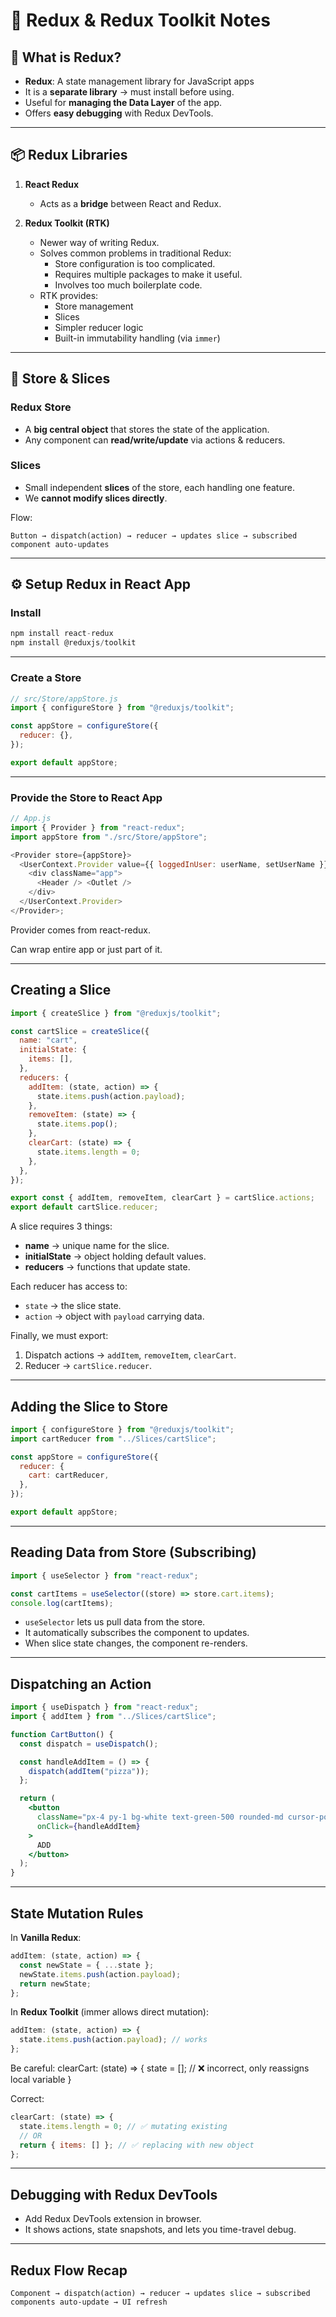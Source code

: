 # 🔄 Redux & Redux Toolkit Notes

## 📌 What is Redux?

- **Redux**: A state management library for JavaScript apps
- It is a **separate library** → must install before using.
- Useful for **managing the Data Layer** of the app.
- Offers **easy debugging** with Redux DevTools.

---

## 📦 Redux Libraries

1. **React Redux**

   - Acts as a **bridge** between React and Redux.

2. **Redux Toolkit (RTK)**
   - Newer way of writing Redux.
   - Solves common problems in traditional Redux:
     - Store configuration is too complicated.
     - Requires multiple packages to make it useful.
     - Involves too much boilerplate code.
   - RTK provides:
     - Store management
     - Slices
     - Simpler reducer logic
     - Built-in immutability handling (via `immer`)

---

## 🏪 Store & Slices

### Redux Store

- A **big central object** that stores the state of the application.
- Any component can **read/write/update** via actions & reducers.

### Slices

- Small independent **slices** of the store, each handling one feature.
- We **cannot modify slices directly**.

Flow:

```
Button → dispatch(action) → reducer → updates slice → subscribed component auto-updates
```

---

## ⚙️ Setup Redux in React App

### Install

```js
npm install react-redux
npm install @reduxjs/toolkit
```

---

### Create a Store

```js
// src/Store/appStore.js
import { configureStore } from "@reduxjs/toolkit";

const appStore = configureStore({
  reducer: {},
});

export default appStore;
```

---

### Provide the Store to React App

```js
// App.js
import { Provider } from "react-redux";
import appStore from "./src/Store/appStore";

<Provider store={appStore}>
  <UserContext.Provider value={{ loggedInUser: userName, setUserName }}>
    <div className="app">
      <Header /> <Outlet />
    </div>
  </UserContext.Provider>
</Provider>;
```

Provider comes from react-redux.

Can wrap entire app or just part of it.

---

## Creating a Slice

```jsx
import { createSlice } from "@reduxjs/toolkit";

const cartSlice = createSlice({
  name: "cart",
  initialState: {
    items: [],
  },
  reducers: {
    addItem: (state, action) => {
      state.items.push(action.payload);
    },
    removeItem: (state) => {
      state.items.pop();
    },
    clearCart: (state) => {
      state.items.length = 0;
    },
  },
});

export const { addItem, removeItem, clearCart } = cartSlice.actions;
export default cartSlice.reducer;
```

A slice requires 3 things:

- **name** → unique name for the slice.
- **initialState** → object holding default values.
- **reducers** → functions that update state.

Each reducer has access to:

- `state` → the slice state.
- `action` → object with `payload` carrying data.

Finally, we must export:

1. Dispatch actions → `addItem`, `removeItem`, `clearCart`.
2. Reducer → `cartSlice.reducer`.

---

## Adding the Slice to Store

```jsx
import { configureStore } from "@reduxjs/toolkit";
import cartReducer from "../Slices/cartSlice";

const appStore = configureStore({
  reducer: {
    cart: cartReducer,
  },
});

export default appStore;
```

---

## Reading Data from Store (Subscribing)

```jsx
import { useSelector } from "react-redux";

const cartItems = useSelector((store) => store.cart.items);
console.log(cartItems);
```

- `useSelector` lets us pull data from the store.
- It automatically subscribes the component to updates.
- When slice state changes, the component re-renders.

---

## Dispatching an Action

```jsx
import { useDispatch } from "react-redux";
import { addItem } from "../Slices/cartSlice";

function CartButton() {
  const dispatch = useDispatch();

  const handleAddItem = () => {
    dispatch(addItem("pizza"));
  };

  return (
    <button
      className="px-4 py-1 bg-white text-green-500 rounded-md cursor-pointer"
      onClick={handleAddItem}
    >
      ADD
    </button>
  );
}
```

---

## State Mutation Rules

In **Vanilla Redux**:

```jsx
addItem: (state, action) => {
  const newState = { ...state };
  newState.items.push(action.payload);
  return newState;
};
```

In **Redux Toolkit** (immer allows direct mutation):

```jsx
addItem: (state, action) => {
  state.items.push(action.payload); // works
};
```

Be careful:
clearCart: (state) => {
state = []; // ❌ incorrect, only reassigns local variable
}

Correct:

```jsx
clearCart: (state) => {
  state.items.length = 0; // ✅ mutating existing
  // OR
  return { items: [] }; // ✅ replacing with new object
};
```

---

## Debugging with Redux DevTools

- Add Redux DevTools extension in browser.
- It shows actions, state snapshots, and lets you time-travel debug.

---

## Redux Flow Recap

```
Component → dispatch(action) → reducer → updates slice → subscribed components auto-update → UI refresh
```
